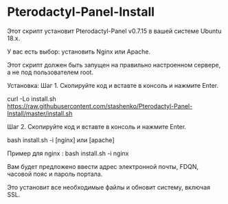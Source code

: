 # Pterodactyl-Panel-Install
Этот скрипт установит Pterodactyl-Panel v0.7.15 в вашей системе Ubuntu 18.x.

У вас есть выбор: установить Nginx или Apache.

Этот скрипт должен быть запущен на правильно настроенном сервере, а не под пользователем root.

Установка:
Шаг 1. Скопируйте код и вставте в консоль и нажмите Enter.

curl -Lo install.sh https://raw.githubusercontent.com/stashenko/Pterodactyl-Panel-Install/master/install.sh

Шаг 2. Скопируйте код и вставте в консоль и нажмите Enter.

bash install.sh -i [nginx] или [apache]

Пример для nginx : 
bash install.sh -i nginx

Вам будет предложено ввести адрес электронной почты, FDQN, часовой пояс и пароль портала.

Это установит все необходимые файлы и обновит систему, включая SSL.
